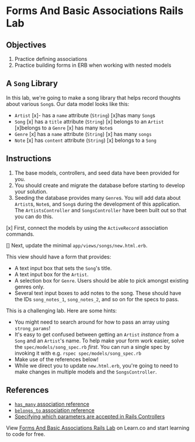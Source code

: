 # Forms And Basic Associations Rails Lab

## Objectives

1. Practice defining associations
2. Practice building forms in ERB when working with nested models

## A `Song` Library

In this lab, we're going to make a song library that helps record thoughts
about various `Song`s. Our data model looks like this:

- `Artist`
  [x]- has a `name` attribute (`String`)
  [x]has many `Song`s
- `Song`
  [x] has a `title` attribute (`String`)
  [x] belongs to an `Artist`
  [x]belongs to a `Genre`
  [x] has many `Note`s
- `Genre`
  [x] has a `name` attribute (`String`)
  [x] has many `songs`
- `Note`
  [x] has `content` attribute (`String`)
  [x] belongs to a `Song`

## Instructions

1. The base models, controllers, and seed data have been provided for you.
2. You should create and migrate the database before starting to develop your
   solution.
3. Seeding the database provides many `Genre`s. You will add data about
   `Artist`s, `Note`s, and `Song`s during the development of this application.
   The `ArtistsController` and `SongsController` have been built out so that you
   can do this.

[x] First, connect the models by using the `ActiveRecord` association commands.

[] Next, update the minimal `app/views/songs/new.html.erb`.

This view should have a form that provides:

- A text input box that sets the `Song`'s title.
- A text input box for the `Artist`.
- A selection box for `Genre`. Users should be able to pick amongst existing genres only.
- Several text input boxes to add notes to the song. These should have the IDs
  `song_notes_1`, `song_notes_2`, and so on for the specs to pass.

This is a challenging lab. Here are some hints:

- You might need to search around for how to pass an array using `strong_params`!
- It's easy to get confused between getting an `Artist` _instance_ from a
  `Song` and an `Artist`'s name. To help make your form work easier, solve the
  `spec/models/song_spec.rb` _first_. You can run a single spec by invoking it
  with e.g. `rspec spec/models/song_spec.rb`
- Make use of the references below!
- While we direct you to update `new.html.erb`, you're going to need to make
  changes in multiple models and the `SongsController`.

## References

* [`has_many` association reference](https://guides.rubyonrails.org/association_basics.html#has-many-association-reference)
* [`belongs_to` association reference](https://guides.rubyonrails.org/association_basics.html#belongs-to-association-reference)
* [Specifying which parameters are accepted in Rails Controllers](https://apidock.com/rails/ActionController/Parameters/permit)

<p data-visibility='hidden'>View <a href='https://learn.co/lessons/forms-and-basic-associations-rails-lab' title='Forms And Basic Associations Rails Lab'>Forms And Basic Associations Rails Lab</a> on Learn.co and start learning to code for free.</p>


